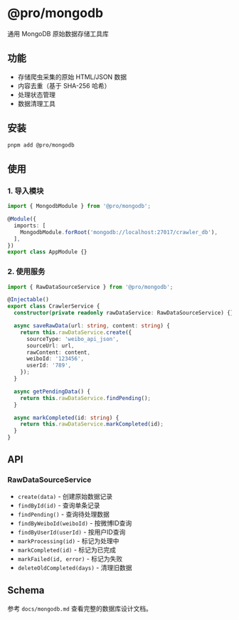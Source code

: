 # @pro/mongodb

通用 MongoDB 原始数据存储工具库

## 功能

- 存储爬虫采集的原始 HTML/JSON 数据
- 内容去重（基于 SHA-256 哈希）
- 处理状态管理
- 数据清理工具

## 安装

```bash
pnpm add @pro/mongodb
```

## 使用

### 1. 导入模块

```typescript
import { MongodbModule } from '@pro/mongodb';

@Module({
  imports: [
    MongodbModule.forRoot('mongodb://localhost:27017/crawler_db'),
  ],
})
export class AppModule {}
```

### 2. 使用服务

```typescript
import { RawDataSourceService } from '@pro/mongodb';

@Injectable()
export class CrawlerService {
  constructor(private readonly rawDataService: RawDataSourceService) {}

  async saveRawData(url: string, content: string) {
    return this.rawDataService.create({
      sourceType: 'weibo_api_json',
      sourceUrl: url,
      rawContent: content,
      weiboId: '123456',
      userId: '789',
    });
  }

  async getPendingData() {
    return this.rawDataService.findPending();
  }

  async markCompleted(id: string) {
    return this.rawDataService.markCompleted(id);
  }
}
```

## API

### RawDataSourceService

- `create(data)` - 创建原始数据记录
- `findById(id)` - 查询单条记录
- `findPending()` - 查询待处理数据
- `findByWeiboId(weiboId)` - 按微博ID查询
- `findByUserId(userId)` - 按用户ID查询
- `markProcessing(id)` - 标记为处理中
- `markCompleted(id)` - 标记为已完成
- `markFailed(id, error)` - 标记为失败
- `deleteOldCompleted(days)` - 清理旧数据

## Schema

参考 `docs/mongodb.md` 查看完整的数据库设计文档。
